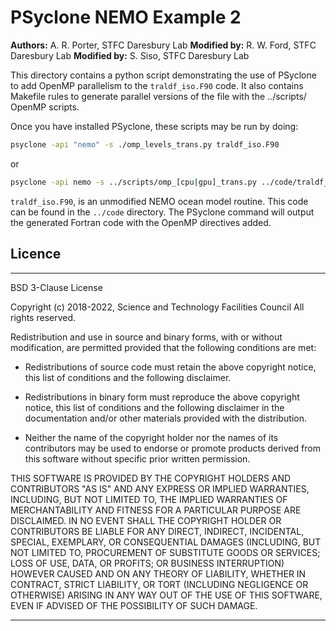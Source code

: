 # PSyclone NEMO Example 2

**Authors:** A. R. Porter, STFC Daresbury Lab
**Modified by:** R. W. Ford, STFC Daresbury Lab
**Modified by:** S. Siso, STFC Daresbury Lab

This directory contains a python script demonstrating the use of
PSyclone to add OpenMP parallelism to the `traldf_iso.F90` code.
It also contains Makefile rules to generate parallel versions of the
file with the ../scripts/ OpenMP scripts.

Once you have installed PSyclone, these scripts may be run by doing:

```sh
psyclone -api "nemo" -s ./omp_levels_trans.py traldf_iso.F90
```
or
```sh
psyclone -api nemo -s ../scripts/omp_[cpu|gpu]_trans.py ../code/traldf_iso.f90
```

`traldf_iso.F90`, is an unmodified NEMO ocean model routine. This code
can be found in the `../code` directory. The PSyclone command will output
the generated Fortran code with the OpenMP directives added.


## Licence

-----------------------------------------------------------------------------

BSD 3-Clause License

Copyright (c) 2018-2022, Science and Technology Facilities Council
All rights reserved.

Redistribution and use in source and binary forms, with or without
modification, are permitted provided that the following conditions are met:

* Redistributions of source code must retain the above copyright notice, this
  list of conditions and the following disclaimer.

* Redistributions in binary form must reproduce the above copyright notice,
  this list of conditions and the following disclaimer in the documentation
  and/or other materials provided with the distribution.

* Neither the name of the copyright holder nor the names of its
  contributors may be used to endorse or promote products derived from
  this software without specific prior written permission.

THIS SOFTWARE IS PROVIDED BY THE COPYRIGHT HOLDERS AND CONTRIBUTORS
"AS IS" AND ANY EXPRESS OR IMPLIED WARRANTIES, INCLUDING, BUT NOT
LIMITED TO, THE IMPLIED WARRANTIES OF MERCHANTABILITY AND FITNESS
FOR A PARTICULAR PURPOSE ARE DISCLAIMED. IN NO EVENT SHALL THE
COPYRIGHT HOLDER OR CONTRIBUTORS BE LIABLE FOR ANY DIRECT, INDIRECT,
INCIDENTAL, SPECIAL, EXEMPLARY, OR CONSEQUENTIAL DAMAGES (INCLUDING,
BUT NOT LIMITED TO, PROCUREMENT OF SUBSTITUTE GOODS OR SERVICES;
LOSS OF USE, DATA, OR PROFITS; OR BUSINESS INTERRUPTION) HOWEVER
CAUSED AND ON ANY THEORY OF LIABILITY, WHETHER IN CONTRACT, STRICT
LIABILITY, OR TORT (INCLUDING NEGLIGENCE OR OTHERWISE) ARISING IN
ANY WAY OUT OF THE USE OF THIS SOFTWARE, EVEN IF ADVISED OF THE
POSSIBILITY OF SUCH DAMAGE.

-----------------------------------------------------------------------------
